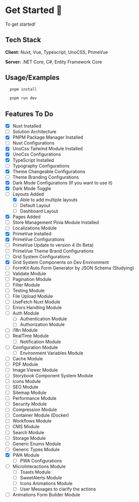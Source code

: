 # Get Started 🚀

To get started!

## Tech Stack

**Client:** Nuxt, Vue, Typescript, UnoCSS, PrimeVue

**Server:** .NET Core, C#, Entity Framework Core

## Usage/Examples

```javascript
  pnpm install

  pnpm run dev
```

## Features To Do

- [x] Nuxt Installed
- [ ] Solution Architecture
- [x] PNPM Package Manager Installed
- [ ] Nuxt Configurations
- [x] UnoCss Tailwind Module Installed
- [x] UnoCss Configurations
- [x] TypeScript Installed
- [ ] Typography Configurations
- [x] Theme Changeable Configurations
- [ ] Theme Branding Configurations
- [x] Dark Mode Configurations (If you want to use it)
- [x] Dark Mode Toggle
- [ ] Layouts Added
  - [x] Able to add multiple layouts
  - [ ] Default Layout
  - [ ] Dashboard Layout
- [x] Pages Added
- [ ] Store Management Pinia Module Installed
- [ ] Localizations Module
- [x] PrimeVue Installed
- [x] PrimeVue Configurations
- [ ] PrimeVue Update to version 4 (In Beta)
- [ ] PrimeVue Theme Brand Configurations
- [ ] Grid System Configurations
- [x] Grid System Components on Dev Environment
- [ ] FormKit Auto Form Generator by JSON Schema (Studying)
- [ ] Validate Module
- [ ] Pagination Module
- [ ] Filter Module
- [ ] Testing Module
- [ ] File Upload Module
- [ ] UseFetch Nuxt Module
- [ ] Errors Handling Module
- [ ] Auth Module
  - [ ] Authentication Module
  - [ ] Authorization Module
- [ ] i18n Module
- [ ] RealTime Module
  - [ ] Notification Module
- [ ] Configuration Module
  - [ ] Environment Variables Module
- [ ] Cache Module
- [ ] PDF Module
- [ ] Image Viewer Module
- [ ] Storybook Component System Module
- [ ] Icons Module
- [ ] SEO Module
- [ ] Sitemap Module
- [ ] Performance Module
- [ ] Security Module
- [ ] Compression Module
- [ ] Container Module (Docker)
- [ ] Workflows Module
- [ ] CMS Module
- [ ] Search Module
- [ ] Storage Module
- [ ] Generic Enums Module
- [ ] Generic Types Module
- [x] PWA Module
  - [ ] PWA Configurations
- [ ] MicroInteractions Module
  - [ ] Toasts Module
  - [ ] SweetAlerts Module
  - [ ] Icons Animations Module
  - [ ] User Messages to clarify the actions
- [ ] Animations Form Builder Module
